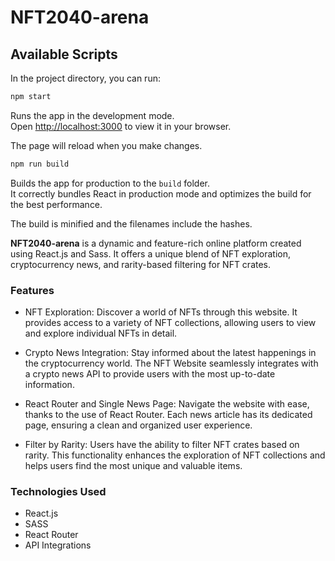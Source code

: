 # NFT2040-arena

## Available Scripts

In the project directory, you can run:

```bash
npm start
```

Runs the app in the development mode.\
Open [http://localhost:3000](http://localhost:3000) to view it in your browser.

The page will reload when you make changes.

```bash
npm run build
```

Builds the app for production to the `build` folder.\
It correctly bundles React in production mode and optimizes the build for the best performance.

The build is minified and the filenames include the hashes.

**NFT2040-arena** is a dynamic and feature-rich online platform created using React.js and Sass. It offers a unique blend of NFT exploration, cryptocurrency news, and rarity-based filtering for NFT crates.

### Features

- NFT Exploration: Discover a world of NFTs through this website. It provides access to a variety of NFT collections, allowing users to view and explore individual NFTs in detail.

- Crypto News Integration: Stay informed about the latest happenings in the cryptocurrency world. The NFT Website seamlessly integrates with a crypto news API to provide users with the most up-to-date information.

- React Router and Single News Page: Navigate the website with ease, thanks to the use of React Router. Each news article has its dedicated page, ensuring a clean and organized user experience.

- Filter by Rarity: Users have the ability to filter NFT crates based on rarity. This functionality enhances the exploration of NFT collections and helps users find the most unique and valuable items.

### Technologies Used

- React.js
- SASS
- React Router
- API Integrations